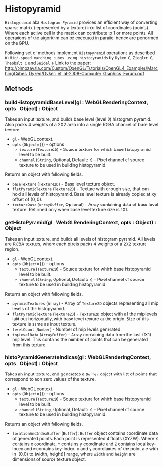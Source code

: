# Histopyramid

`Histopyramid` aka `Histogram Pyramid` provides an efficient way of converting sparse matrix (represented by a texture) into list of coordinates (points). Where each active cell in the matrix can contribute to 1 or more points. All operations of the algorithm can be executed in parallel hence are performed on the GPU.

Following set of methods implement `Histopyramid` operations as described in `High‐speed marching cubes using histopyramids` by `Dyken C`, `Ziegler G`, `Theobalt C` and `Seidel H`
Link to the paper: http://olmozavala.com/Custom/OpenGL/Tutorials/OpenGL4_Examples/MarchingCubes_Dyken/Dyken_et_al-2008-Computer_Graphics_Forum.pdf

## Methods

### buildHistopyramidBaseLevel(gl : WebGLRenderingContext, opts : Object) : Object

Takes an input texture, and builds base level (level 0) histogram pyramid. Also packs 4 weights of a 2X2 area into a single RGBA channel of base level texture.

- `gl` - WebGL context.
- `opts` (`Object`={}) - options
  - `texture` (`Texture2D`) - Source texture for which base histopyramid level to be built.
  - `channel` (`String`, Optional, Default: `r`) - Pixel channel of source texture to be used in building histopyramid.

Returns an object with following fields.

- `baseTexture` (`Texture2D`) - Base level texture object.
- `flatPyramidTexture` (`Texture2D`) - Texture with enough size, that can hold all levels of histopyramid. Base level texture is already copied at xy offset of (0, 0).
- `textureData` (`ArrayBuffer`, Optional) - Array containing data of base level texture. Returned only when base level texture size is 1X1.

### getHistoPyramid(gl : WebGLRenderingContext, opts : Object) : Object

Takes an input texture, and builds all levels of histogram pyramid. All levels are RGBA textues, where each pixels packs 4 weights of a 2X2 texture region.

- `gl` - WebGL context.
- `opts` (`Object`={}) - options
  - `texture` (`Texture2D`) - Source texture for which base histopyramid level to be built.
  - `channel` (`String`, Optional, Default: `r`) - Pixel channel of source texture to be used in building histopyramid.

Returns an object with following fields.

- `pyramidTextures` (`Array`) - Array of `Texture2D` objects representing all mip levels of the histopyramid.
- `flatPyramidTexture` (`Texture2D`) - `Texture2D` object with all the mip levels laid out horizontally, with base level texture at the origin. Size of this texture is same as input texture.
- `levelCount` (`Number`) - Number of mip levels generated.
- `topLevelData` (`ArrayBuffer`) - Array containing data from the last (1X1) mip level. This contains the number of points that can be generated from this texture.

### histoPyramidGenerateIndices(gl : WebGLRenderingContext, opts : Object) : Object

Takes an input texture, and generates a `Buffer` object with list of points that correspond to non zero values of the texture.

- `gl` - WebGL context.
- `opts` (`Object`={}) - options
  - `texture` (`Texture2D`) - Source texture for which base histopyramid level to be built.
  - `channel` (`String`, Optional, Default: `r`) - Pixel channel of source texture to be used in building histopyramid.

Returns an object with following fields.

- `locationAndIndexBuffer` (`Buffer`): `Buffer` object contains coordinate data of generated points. Each point is represented 4 floats (XYZW). Where `X` contains x coordinate, `Y` contains y coordinate and `Z` contains local key-index and `W` contains key-index. x and y coordiantes of the point are with in ((0,0) to (width, height)] range, where `width` and `height` are dimensions of source texture object.

